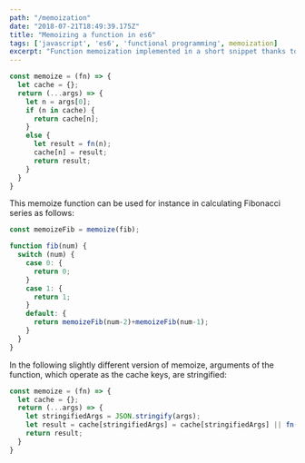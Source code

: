 ```yaml
---
path: "/memoization"
date: "2018-07-21T18:49:39.175Z"
title: "Memoizing a function in es6"
tags: ['javascript', 'es6', 'functional programming', memoization]
excerpt: "Function memoization implemented in a short snippet thanks to convenient functional programming features of javascript"
---
```


```javascript
const memoize = (fn) => {
  let cache = {};
  return (...args) => {
    let n = args[0];
    if (n in cache) {
      return cache[n];
    }
    else {
      let result = fn(n);
      cache[n] = result;
      return result;
    }
  }
}
```
This memoize function can be 
used for instance in calculating Fibonacci 
series as follows:

```javascript
const memoizeFib = memoize(fib);

function fib(num) {
  switch (num) {
    case 0: {
      return 0;
    }
    case 1: {
      return 1;
    }
    default: {
      return memoizeFib(num-2)+memoizeFib(num-1); 
    }
  }
}
```

In the following slightly different version of memoize,
arguments of the function, which operate as the cache keys, 
are stringified: 

```javascript
const memoize = (fn) => {
  let cache = {};
  return (...args) => {
    let stringifiedArgs = JSON.stringify(args);
    let result = cache[stringifiedArgs] = cache[stringifiedArgs] || fn(...args);
    return result;
  }
}
```
